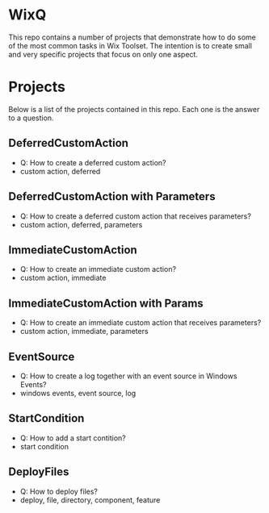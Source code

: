 # WixQ
This repo contains a number of projects that demonstrate how to do some of the most common tasks in Wix Toolset.
The intention is to create small and very specific projects that focus on only one aspect.

# Projects
Below is a list of the projects contained in this repo. Each one is the answer to a question.

## DeferredCustomAction
- Q: How to create a deferred custom action?
- custom action, deferred

## DeferredCustomAction with Parameters
- Q: How to create a deferred custom action that receives parameters?
- custom action, deferred, parameters

## ImmediateCustomAction
- Q: How to create an immediate custom action?
- custom action, immediate

## ImmediateCustomAction with Params
- Q: How to create an immediate custom action that receives parameters?
- custom action, immediate, parameters

## EventSource
- Q: How to create a log together with an event source in Windows Events?
- windows events, event source, log

## StartCondition
- Q: How to add a start contition?
- start condition

## DeployFiles
- Q: How to deploy files?
- deploy, file, directory, component, feature
